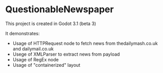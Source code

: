 # QuestionableNewspaper

This project is created in Godot 3.1 (beta 3)

It demonstrates:
- Usage of HTTPRequest node to fetch news from thedailymash.co.uk and dailymail.co.uk
- Usege of XMLParser to extract news from payload
- Usage of RegEx node
- Usage of "containerized" layout
